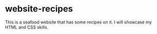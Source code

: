 # website-recipes
This is a seafood website that has some recipes on it. I will showcase my HTML and CSS skills.
